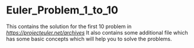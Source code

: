 # Euler_Problem_1_to_10
This contains the solution for the first 10 problem in *https://projecteuler.net/archives*
It also contains some additional file which has some basic concepts which will help you to solve the problems.
